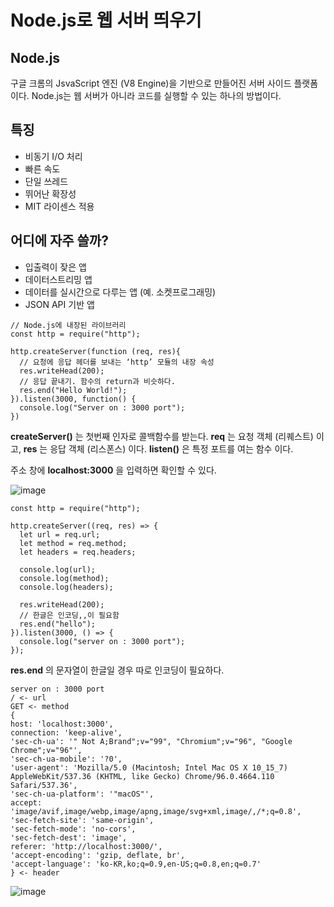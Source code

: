 # Node.js로 웹 서버 띄우기

## Node.js

구글 크롬의 JsvaScript 엔진 (V8 Engine)을 기반으로 만들어진 서버 사이드 플랫폼이다.
Node.js는 웹 서버가 아니라 코드를 실행할 수 있는 하나의 방법이다.

## 특징

- 비동기 I/O 처리
- 빠른 속도
- 단일 쓰레드
- 뛰어난 확장성
- MIT 라이센스 적용

## 어디에 자주 쓸까?

- 입출력이 잦은 앱
- 데이터스트리밍 앱
- 데이터를 실시간으로 다루는 앱 (예. 소켓프로그래밍)
- JSON API 기반 앱

```
// Node.js에 내장된 라이브러리 
const http = require("http");

http.createServer(function (req, res){
  // 요청에 응답 헤더를 보내는 ‘http’ 모듈의 내장 속성
  res.writeHead(200);
  // 응답 끝내기. 함수의 return과 비슷하다.
  res.end("Hello World!");
}).listen(3000, function() {
  console.log("Server on : 3000 port");
})
```
**createServer()** 는 첫번째 인자로 콜백함수를 받는다.
**req** 는 요청 객체 (리퀘스트) 이고,
**res** 는 응답 객체 (리스폰스) 이다.
**listen()** 은 특정 포트를 여는 함수 이다.

주소 창에 **localhost:3000** 을 입력하면 확인할 수 있다.

![image](https://user-images.githubusercontent.com/76990149/160432646-a65cb6d1-2059-4a5d-a554-5902ee6f1088.png)

```
const http = require("http");

http.createServer((req, res) => {
  let url = req.url;
  let method = req.method;
  let headers = req.headers;

  console.log(url);
  console.log(method);
  console.log(headers);

  res.writeHead(200);
  // 한글은 인코딩,,이 필요함
  res.end("hello");
}).listen(3000, () => {
  console.log("server on : 3000 port");
});
```

**res.end** 의 문자열이 한글일 경우 따로 인코딩이 필요하다.

```
server on : 3000 port
/ <- url
GET <- method
{
host: 'localhost:3000',
connection: 'keep-alive',
'sec-ch-ua': '" Not A;Brand";v="99", "Chromium";v="96", "Google Chrome";v="96"',
'sec-ch-ua-mobile': '?0',
'user-agent': 'Mozilla/5.0 (Macintosh; Intel Mac OS X 10_15_7) AppleWebKit/537.36 (KHTML, like Gecko) Chrome/96.0.4664.110 Safari/537.36',
'sec-ch-ua-platform': '"macOS"',
accept: 'image/avif,image/webp,image/apng,image/svg+xml,image/,/*;q=0.8',
'sec-fetch-site': 'same-origin',
'sec-fetch-mode': 'no-cors',
'sec-fetch-dest': 'image',
referer: 'http://localhost:3000/',
'accept-encoding': 'gzip, deflate, br',
'accept-language': 'ko-KR,ko;q=0.9,en-US;q=0.8,en;q=0.7'
} <- header
```

![image](https://user-images.githubusercontent.com/76990149/160432966-dbc1dd6b-40ef-48a2-9faf-5daaffaff969.png)